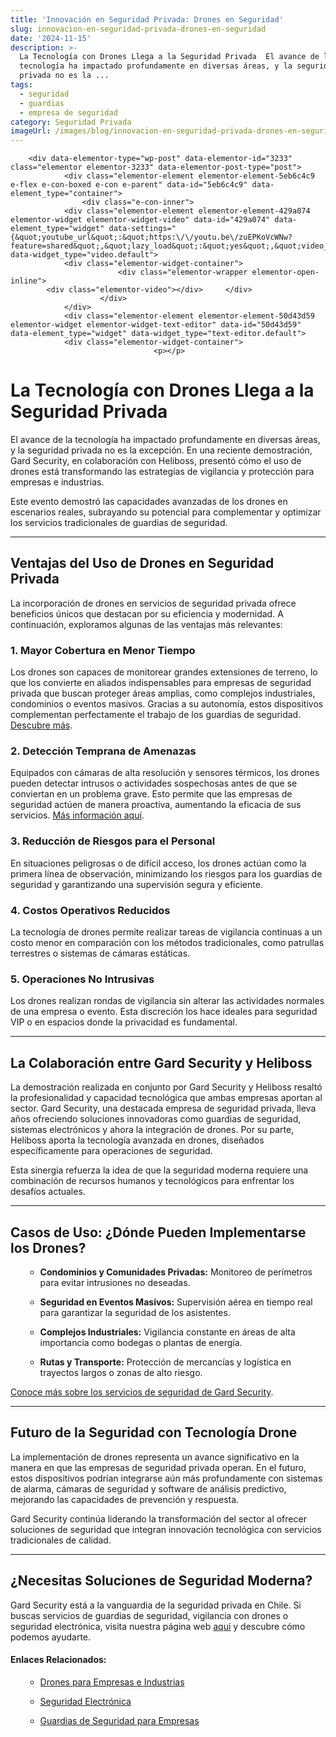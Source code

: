 ```yaml
---
title: 'Innovación en Seguridad Privada: Drones en Seguridad'
slug: innovacion-en-seguridad-privada-drones-en-seguridad
date: '2024-11-15'
description: >-
  La Tecnología con Drones Llega a la Seguridad Privada  El avance de la
  tecnología ha impactado profundamente en diversas áreas, y la seguridad
  privada no es la ...
tags:
  - seguridad
  - guardias
  - empresa de seguridad
category: Seguridad Privada
imageUrl: /images/blog/innovacion-en-seguridad-privada-drones-en-seguridad.jpg
---
```


		<div data-elementor-type="wp-post" data-elementor-id="3233" class="elementor elementor-3233" data-elementor-post-type="post">
				<div class="elementor-element elementor-element-5eb6c4c9 e-flex e-con-boxed e-con e-parent" data-id="5eb6c4c9" data-element_type="container">
					<div class="e-con-inner">
				<div class="elementor-element elementor-element-429a074 elementor-widget elementor-widget-video" data-id="429a074" data-element_type="widget" data-settings="{&quot;youtube_url&quot;:&quot;https:\/\/youtu.be\/zuEPKoVcWNw?feature=shared&quot;,&quot;lazy_load&quot;:&quot;yes&quot;,&quot;video_type&quot;:&quot;youtube&quot;}" data-widget_type="video.default">
				<div class="elementor-widget-container">
							<div class="elementor-wrapper elementor-open-inline">
			<div class="elementor-video"></div>		</div>
						</div>
				</div>
				<div class="elementor-element elementor-element-50d43d59 elementor-widget elementor-widget-text-editor" data-id="50d43d59" data-element_type="widget" data-widget_type="text-editor.default">
				<div class="elementor-widget-container">
									<p></p>
<h1 id="h-la-tecnologia-con-drones-llega-a-la-seguridad-privada" class="wp-block-heading">La Tecnología con Drones Llega a la Seguridad Privada</h1>
<p></p>
<p>El avance de la tecnología ha impactado profundamente en diversas áreas, y la seguridad privada no es la excepción. En una reciente demostración, Gard Security, en colaboración con Heliboss, presentó cómo el uso de drones está transformando las estrategias de vigilancia y protección para empresas e industrias.</p>
<p></p>
<p>Este evento demostró las capacidades avanzadas de los drones en escenarios reales, subrayando su potencial para complementar y optimizar los servicios tradicionales de guardias de seguridad.</p>
<p></p>
<p></p>
<hr class="wp-block-separator has-alpha-channel-opacity" />
<p></p>
<h2 id="h-ventajas-del-uso-de-drones-en-seguridad-privada" class="wp-block-heading">Ventajas del Uso de Drones en Seguridad Privada</h2>
<p></p>
<p>La incorporación de drones en servicios de seguridad privada ofrece beneficios únicos que destacan por su eficiencia y modernidad. A continuación, exploramos algunas de las ventajas más relevantes:</p>
<p></p>
<h3 id="h-1-mayor-cobertura-en-menor-tiempo" class="wp-block-heading">1. <strong>Mayor Cobertura en Menor Tiempo</strong></h3>
<p></p>
<p>Los drones son capaces de monitorear grandes extensiones de terreno, lo que los convierte en aliados indispensables para empresas de seguridad privada que buscan proteger áreas amplias, como complejos industriales, condominios o eventos masivos. Gracias a su autonomía, estos dispositivos complementan perfectamente el trabajo de los guardias de seguridad. <a href="https://gard.cl/seguridad-electronica/">Descubre más</a>.</p>
<p></p>
<h3 id="h-2-deteccion-temprana-de-amenazas" class="wp-block-heading">2. <strong>Detección Temprana de Amenazas</strong></h3>
<p></p>
<p>Equipados con cámaras de alta resolución y sensores térmicos, los drones pueden detectar intrusos o actividades sospechosas antes de que se conviertan en un problema grave. Esto permite que las empresas de seguridad actúen de manera proactiva, aumentando la eficacia de sus servicios. <a href="https://gard.cl/drones-de-seguridad-para-empresas-e-industrias/">Más información aquí</a>.</p>
<p></p>
<h3 id="h-3-reduccion-de-riesgos-para-el-personal" class="wp-block-heading">3. <strong>Reducción de Riesgos para el Personal</strong></h3>
<p></p>
<p>En situaciones peligrosas o de difícil acceso, los drones actúan como la primera línea de observación, minimizando los riesgos para los guardias de seguridad y garantizando una supervisión segura y eficiente.</p>
<p></p>
<h3 id="h-4-costos-operativos-reducidos" class="wp-block-heading">4. <strong>Costos Operativos Reducidos</strong></h3>
<p></p>
<p>La tecnología de drones permite realizar tareas de vigilancia continuas a un costo menor en comparación con los métodos tradicionales, como patrullas terrestres o sistemas de cámaras estáticas.</p>
<p></p>
<h3 id="h-5-operaciones-no-intrusivas" class="wp-block-heading">5. <strong>Operaciones No Intrusivas</strong></h3>
<p></p>
<p>Los drones realizan rondas de vigilancia sin alterar las actividades normales de una empresa o evento. Esta discreción los hace ideales para seguridad VIP o en espacios donde la privacidad es fundamental.</p>
<p></p>
<hr class="wp-block-separator has-alpha-channel-opacity" />
<p></p>
<h2 id="h-la-colaboracion-entre-gard-security-y-heliboss" class="wp-block-heading">La Colaboración entre Gard Security y Heliboss</h2>
<p></p>
<p>La demostración realizada en conjunto por Gard Security y Heliboss resaltó la profesionalidad y capacidad tecnológica que ambas empresas aportan al sector. Gard Security, una destacada empresa de seguridad privada, lleva años ofreciendo soluciones innovadoras como guardias de seguridad, sistemas electrónicos y ahora la integración de drones. Por su parte, Heliboss aporta la tecnología avanzada en drones, diseñados específicamente para operaciones de seguridad.</p>
<p></p>
<p>Esta sinergia refuerza la idea de que la seguridad moderna requiere una combinación de recursos humanos y tecnológicos para enfrentar los desafíos actuales.</p>
<p></p>
<hr class="wp-block-separator has-alpha-channel-opacity" />
<p></p>
<h2 id="h-casos-de-uso-donde-pueden-implementarse-los-drones" class="wp-block-heading">Casos de Uso: ¿Dónde Pueden Implementarse los Drones?</h2>
<p></p>
<ul class="wp-block-list">
<li style="list-style-type: none;">
<ul class="wp-block-list"></ul>
</li>
</ul>
<ul class="wp-block-list">
<li style="list-style-type: none;">
<ul class="wp-block-list">
<li><strong>Condominios y Comunidades Privadas:</strong> Monitoreo de perímetros para evitar intrusiones no deseadas.</li>
</ul>
</li>
</ul>
<p></p>
<ul class="wp-block-list">
<li style="list-style-type: none;">
<ul class="wp-block-list">
<li><strong>Seguridad en Eventos Masivos:</strong> Supervisión aérea en tiempo real para garantizar la seguridad de los asistentes.</li>
</ul>
</li>
</ul>
<p></p>
<ul class="wp-block-list">
<li style="list-style-type: none;">
<ul class="wp-block-list">
<li><strong>Complejos Industriales:</strong> Vigilancia constante en áreas de alta importancia como bodegas o plantas de energía.</li>
</ul>
</li>
</ul>
<p></p>
<ul class="wp-block-list">
<li style="list-style-type: none;">
<ul class="wp-block-list">
<li><strong>Rutas y Transporte:</strong> Protección de mercancías y logística en trayectos largos o zonas de alto riesgo.</li>
</ul>
</li>
</ul>
<p></p>
<p></p>
<p><a href="https://gard.cl/">Conoce más sobre los servicios de seguridad de Gard Security</a>.</p>
<p></p>
<hr class="wp-block-separator has-alpha-channel-opacity" />
<p></p>
<h2 id="h-futuro-de-la-seguridad-con-tecnologia-drone" class="wp-block-heading">Futuro de la Seguridad con Tecnología Drone</h2>
<p></p>
<p>La implementación de drones representa un avance significativo en la manera en que las empresas de seguridad privada operan. En el futuro, estos dispositivos podrían integrarse aún más profundamente con sistemas de alarma, cámaras de seguridad y software de análisis predictivo, mejorando las capacidades de prevención y respuesta.</p>
<p></p>
<p>Gard Security continúa liderando la transformación del sector al ofrecer soluciones de seguridad que integran innovación tecnológica con servicios tradicionales de calidad.</p>
<p></p>
<hr class="wp-block-separator has-alpha-channel-opacity" />
<p></p>
<h2 id="h-necesitas-soluciones-de-seguridad-moderna" class="wp-block-heading">¿Necesitas Soluciones de Seguridad Moderna?</h2>
<p></p>
<p>Gard Security está a la vanguardia de la seguridad privada en Chile. Si buscas servicios de guardias de seguridad, vigilancia con drones o seguridad electrónica, visita nuestra página web <a href="https://gard.cl/">aquí</a> y descubre cómo podemos ayudarte.</p>
<p></p>
<h4 id="h-enlaces-relacionados" class="wp-block-heading">Enlaces Relacionados:</h4>
<p></p>
<ul class="wp-block-list">
<li style="list-style-type: none;">
<ul class="wp-block-list"></ul>
</li>
</ul>
<ul class="wp-block-list">
<li style="list-style-type: none;">
<ul class="wp-block-list">
<li><a href="https://gard.cl/drones-de-seguridad-para-empresas-e-industrias/">Drones para Empresas e Industrias</a></li>
</ul>
</li>
</ul>
<p></p>
<ul class="wp-block-list">
<li style="list-style-type: none;">
<ul class="wp-block-list">
<li><a href="https://gard.cl/seguridad-electronica/">Seguridad Electrónica</a></li>
</ul>
</li>
</ul>
<p></p>
<ul class="wp-block-list">
<li style="list-style-type: none;">
<ul class="wp-block-list">
<li><a href="https://gard.cl/guardias-de-seguridad-privada-para-empresas/">Guardias de Seguridad para Empresas</a></li>
</ul>
</li>
</ul>
<p></p>
<p></p>
<p></p>								</div>
				</div>
					</div>
				</div>
				</div>
		
